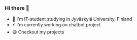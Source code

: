 ### Hi there 👋
- 💬 I'm IT-student studying in Jyväskylä University, Finland
- ⚡ I'm currently working on chatbot project
- 😄 Checkout my projects

<!--
**koodariPutti/koodariPutti** is a ✨ _special_ ✨ repository because its `README.md` (this file) appears on your GitHub profile.

Here are some ideas to get you started:

- 👯 I’m looking to collaborate on ...
- 🤔 I’m looking for help with ...
- 💬 Ask me about ...
- 📫 How to reach me: ...
- 😄 Pronouns: ...
- ⚡ Fun fact: ...
-->
